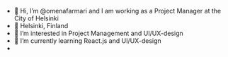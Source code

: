 - 👋 Hi, I’m @omenafarmari and I am working as a Project Manager at the City of Helsinki
- 📍 Helsinki, Finland
- 👀 I’m interested in Project Management and UI/UX-design
- 🌱 I’m currently learning React.js and UI/UX-design
- 


